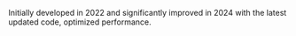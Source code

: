 Initially developed in 2022 and significantly improved in 2024 with the latest updated code, optimized performance.
